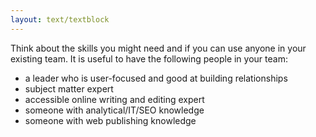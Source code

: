 ```yaml
---
layout: text/textblock
---
```


Think about the skills you might need and if you can use anyone in your existing team. It is useful to have the following people in your team:

  * a leader who is user-focused and good at building relationships
  * subject matter expert
  * accessible online writing and editing expert
  * someone with analytical/IT/SEO knowledge
  * someone with web publishing knowledge
